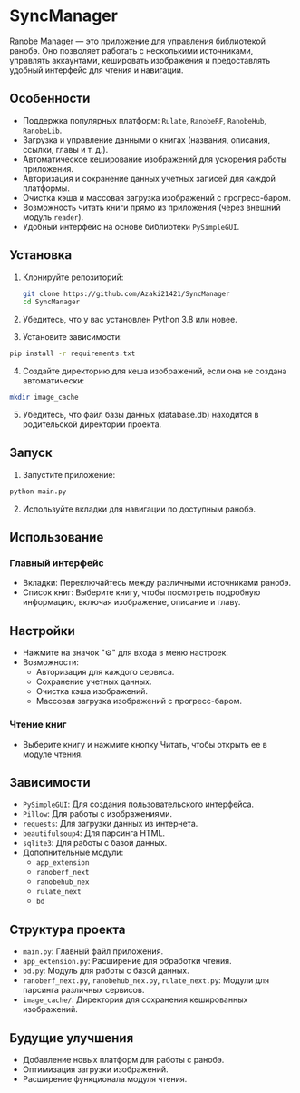 # SyncManager

Ranobe Manager — это приложение для управления библиотекой ранобэ. Оно позволяет работать с несколькими источниками, управлять аккаунтами, кешировать изображения и предоставлять удобный интерфейс для чтения и навигации.

## Особенности

- Поддержка популярных платформ: `Rulate`, `RanobeRF`, `RanobeHub`, `RanobeLib`.
- Загрузка и управление данными о книгах (названия, описания, ссылки, главы и т. д.).
- Автоматическое кеширование изображений для ускорения работы приложения.
- Авторизация и сохранение данных учетных записей для каждой платформы.
- Очистка кэша и массовая загрузка изображений с прогресс-баром.
- Возможность читать книги прямо из приложения (через внешний модуль `reader`).
- Удобный интерфейс на основе библиотеки `PySimpleGUI`.

## Установка

1. Клонируйте репозиторий:
   ```bash
   git clone https://github.com/Azaki21421/SyncManager
   cd SyncManager
   ```
2. Убедитесь, что у вас установлен Python 3.8 или новее.

3. Установите зависимости:

```bash
pip install -r requirements.txt
```
4. Создайте директорию для кеша изображений, если она не создана автоматически:

```bash
mkdir image_cache
```

5. Убедитесь, что файл базы данных (database.db) находится в родительской директории проекта.


## Запуск
1. Запустите приложение:

```bash
python main.py
```
2. Используйте вкладки для навигации по доступным ранобэ.

## Использование
### Главный интерфейс
- Вкладки: Переключайтесь между различными источниками ранобэ.
- Список книг: Выберите книгу, чтобы посмотреть подробную информацию, включая изображение, описание и главу.
## Настройки
- Нажмите на значок "⚙" для входа в меню настроек.
- Возможности:
  - Авторизация для каждого сервиса.
  - Сохранение учетных данных.
  - Очистка кэша изображений.
  - Массовая загрузка изображений с прогресс-баром.
### Чтение книг
- Выберите книгу и нажмите кнопку Читать, чтобы открыть ее в модуле чтения.

## Зависимости
- `PySimpleGUI`: Для создания пользовательского интерфейса.
- `Pillow`: Для работы с изображениями.
- `requests`: Для загрузки данных из интернета.
- `beautifulsoup4`: Для парсинга HTML.
- `sqlite3`: Для работы с базой данных.
- Дополнительные модули:
  - `app_extension`
  - `ranoberf_next`
  - `ranobehub_nex`
  - `rulate_next`
  - `bd`

## Структура проекта
- `main.py`: Главный файл приложения.
- `app_extension.py`: Расширение для обработки чтения.
- `bd.py`: Модуль для работы с базой данных.
- `ranoberf_next.py`, `ranobehub_nex.py`, `rulate_next.py`: Модули для парсинга различных сервисов.
- `image_cache/`: Директория для сохранения кешированных изображений.

## Будущие улучшения
- Добавление новых платформ для работы с ранобэ.
- Оптимизация загрузки изображений.
- Расширение функционала модуля чтения.


